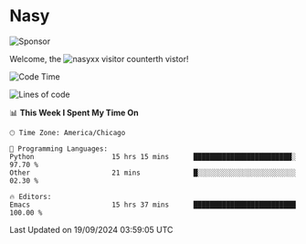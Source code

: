 # Nasy

<!--
<p align="center">
<img height="200" src="https://github-readme-stats.vercel.app/api?username=nasyxx&count_private=true&show_icons=true&theme=dracula&include_all_commits=true"/>
<img height="200" src="https://github-readme-stats.vercel.app/api/top-langs/?username=nasyxx&theme=dracula&hide=html,jupyter+notebook&count_private=true&show_icons=true"/>
</p>

  
----------------
-->

![Sponsor](https://img.shields.io/static/v1.svg?label=Sponsor&message=%E2%9D%A4&logo=GitHub&style=flat&color=pink)
 
Welcome, the ![nasyxx visitor counter](https://count.getloli.com/get/@nasyxx?theme=rule34)th vistor!
 
<!--START_SECTION:waka-->
![Code Time](http://img.shields.io/badge/Code%20Time-4%2C641%20hrs%2049%20mins-blue)

![Lines of code](https://img.shields.io/badge/From%20Hello%20World%20I%27ve%20Written-6.4%20million%20lines%20of%20code-blue)

📊 **This Week I Spent My Time On** 

```text
🕑︎ Time Zone: America/Chicago

💬 Programming Languages: 
Python                   15 hrs 15 mins      ████████████████████████░   97.70 % 
Other                    21 mins             █░░░░░░░░░░░░░░░░░░░░░░░░   02.30 % 

🔥 Editors: 
Emacs                    15 hrs 37 mins      █████████████████████████   100.00 % 
```


 Last Updated on 19/09/2024 03:59:05 UTC
<!--END_SECTION:waka-->

<!-- ![visitors](https://visitor-badge.laobi.icu/badge?page_id=nasyxx.nasyxx) -->
